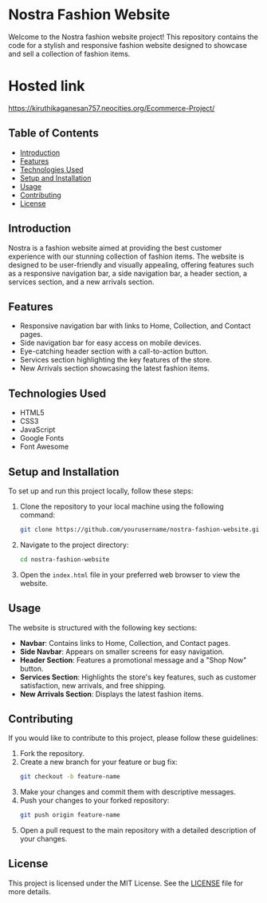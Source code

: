 # Nostra Fashion Website

Welcome to the Nostra fashion website project! This repository contains the code for a stylish and responsive fashion website designed to showcase and sell a collection of fashion items.

# Hosted link
https://kiruthikaganesan757.neocities.org/Ecommerce-Project/

## Table of Contents

- [Introduction](#introduction)
- [Features](#features)
- [Technologies Used](#technologies-used)
- [Setup and Installation](#setup-and-installation)
- [Usage](#usage)
- [Contributing](#contributing)
- [License](#license)

## Introduction

Nostra is a fashion website aimed at providing the best customer experience with our stunning collection of fashion items. The website is designed to be user-friendly and visually appealing, offering features such as a responsive navigation bar, a side navigation bar, a header section, a services section, and a new arrivals section.

## Features

- Responsive navigation bar with links to Home, Collection, and Contact pages.
- Side navigation bar for easy access on mobile devices.
- Eye-catching header section with a call-to-action button.
- Services section highlighting the key features of the store.
- New Arrivals section showcasing the latest fashion items.

## Technologies Used

- HTML5
- CSS3
- JavaScript
- Google Fonts
- Font Awesome

## Setup and Installation

To set up and run this project locally, follow these steps:

1. Clone the repository to your local machine using the following command:
    ```sh
    git clone https://github.com/yourusername/nostra-fashion-website.git
    ```

2. Navigate to the project directory:
    ```sh
    cd nostra-fashion-website
    ```

3. Open the `index.html` file in your preferred web browser to view the website.

## Usage

The website is structured with the following key sections:

- **Navbar**: Contains links to Home, Collection, and Contact pages.
- **Side Navbar**: Appears on smaller screens for easy navigation.
- **Header Section**: Features a promotional message and a "Shop Now" button.
- **Services Section**: Highlights the store's key features, such as customer satisfaction, new arrivals, and free shipping.
- **New Arrivals Section**: Displays the latest fashion items.

## Contributing

If you would like to contribute to this project, please follow these guidelines:

1. Fork the repository.
2. Create a new branch for your feature or bug fix:
    ```sh
    git checkout -b feature-name
    ```
3. Make your changes and commit them with descriptive messages.
4. Push your changes to your forked repository:
    ```sh
    git push origin feature-name
    ```
5. Open a pull request to the main repository with a detailed description of your changes.

## License

This project is licensed under the MIT License. See the [LICENSE](LICENSE) file for more details.
